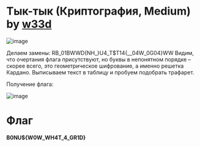 # Тык-тык (Криптография, Medium) by [w33d](https://github.com/w3irdd)

![image](https://github.com/rolegiv/CTF-Writeups/assets/147992165/6b3d792b-1d05-44bd-9cee-5c2151b52e47)

Делаем замены:
RB_01BWWD{NH_}U4_T$T14{__04W_0G04}WW
Видим, что очертания флага присутствуют, но буквы в непонятном порядке – скорее всего, это геометрическое шифрование, а именно решетка Кардано. Выписываем текст в таблицу и пробуем подобрать трафарет.

Получение флага:

![image](https://github.com/rolegiv/CTF-Writeups/assets/147992165/2f43f924-68cc-4ffd-92e8-fc72d4864edb)

# Флаг
**B0NU${W0W_WH4T_4_GR1D}**
